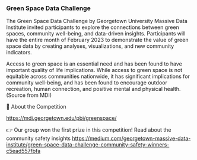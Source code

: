 ### Green Space Data Challenge

The Green Space Data Challenge by Georgetown University Massive Data Institute invited participants to explore the connections between green spaces, community well-being, and data-driven insights. Participants will have the entire month of February 2023 to demonstrate the value of green space data by creating analyses, visualizations, and new community indicators.

Access to green space is an essential need and has been found to have important quality of life implications.  While access to green space is not equitable across communities nationwide, it has significant implications for community well-being, and has been found to encourage outdoor recreation, human connection, and positive mental and physical health.(Source from MDI)

🔗 About the Competition 

https://mdi.georgetown.edu/pbi/greenspace/

👉 Our group won the first prize in this competition! Read about the community safety insights
https://medium.com/georgetown-massive-data-institute/green-space-data-challenge-community-safety-winners-c5ead557fbfa

